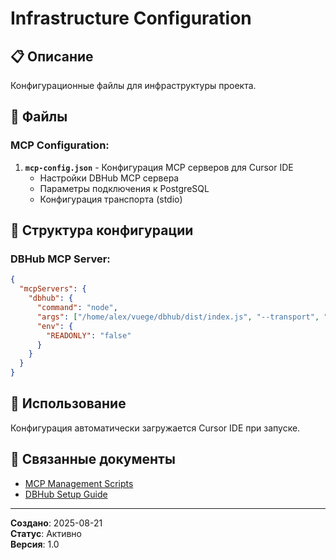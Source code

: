 # Infrastructure Configuration

## 📋 Описание

Конфигурационные файлы для инфраструктуры проекта.

## 📁 Файлы

### MCP Configuration:

1. **`mcp-config.json`** - Конфигурация MCP серверов для Cursor IDE
   - Настройки DBHub MCP сервера
   - Параметры подключения к PostgreSQL
   - Конфигурация транспорта (stdio)

## 🔧 Структура конфигурации

### DBHub MCP Server:
```json
{
  "mcpServers": {
    "dbhub": {
      "command": "node",
      "args": ["/home/alex/vuege/dbhub/dist/index.js", "--transport", "stdio", "--dsn", "postgres://testuser:testpass@localhost:5432/testdb?sslmode=disable"],
      "env": {
        "READONLY": "false"
      }
    }
  }
}
```

## 🚀 Использование

Конфигурация автоматически загружается Cursor IDE при запуске.

## 🔗 Связанные документы

- [MCP Management Scripts](../scripts/mcp-management/README.md)
- [DBHub Setup Guide](../../../docs/others/dbhub-setup.md)

---
**Создано**: 2025-08-21  
**Статус**: Активно  
**Версия**: 1.0